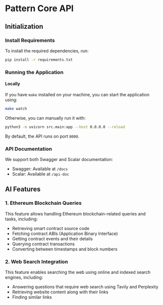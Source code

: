 # Pattern Core API

## Initialization

### Install Requirements

To install the required dependencies, run:

```sh
pip install -r requirements.txt
```

### Running the Application

#### Locally

If you have `make` installed on your machine, you can start the application using:

```sh
make watch
```

Otherwise, you can manually run it with:

```sh
python3 -m uvicorn src.main:app --host 0.0.0.0 --reload
```

By default, the API runs on port `8000`.

### API Documentation

We support both Swagger and Scalar documentation:

- Swagger: Available at `/docs`
- Scalar: Available at `/api-doc`

## AI Features

### 1. Ethereum Blockchain Queries

This feature allows handling Ethereum blockchain-related queries and tasks, including:

- Retrieving smart contract source code
- Fetching contract ABIs (Application Binary Interface)
- Getting contract events and their details
- Querying contract transactions
- Converting between timestamps and block numbers

### 2. Web Search Integration

This feature enables searching the web using online and indexed search engines, including:

- Answering questions that require web search using Tavily and Perplexity
- Retrieving website content along with their links
- Finding similar links